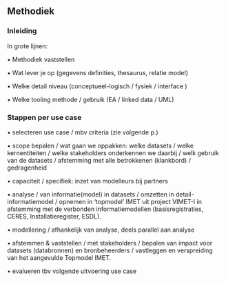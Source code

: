 Methodiek
---------

### Inleiding

In grote lijnen:

• Methodiek vaststellen

• Wat lever je op (gegevens definities, thesaurus, relatie model)

• Welke detail niveau (conceptueel-logisch / fysiek / interface )

• Welke tooling methode / gebruik (EA / linked data / UML)

### Stappen per use case

• selecteren use case / mbv criteria (zie volgende p.)

• scope bepalen / wat gaan we oppakken: welke datasets / welke kernentiteiten /
welke stakeholders onderkennen we daarbij / welk gebruik van de datasets /
afstemming met alle betrokkenen (klankbord) / gedragenheid

• capaciteit / specifiek: inzet van modelleurs bij partners

• analyse / van informatie(model) in datasets / omzetten in
detail-informatiemodel / opnemen in ‘topmodel’ IMET uit project VIMET-I in
afstemming met de verbonden informatiemodellen (basisregistraties, CERES,
Installatieregister, ESDL).

• modellering / afhankelijk van analyse, deels parallel aan analyse

• afstemmen & vaststellen / met stakeholders / bepalen van impact voor datasets
(databronnen) en bronbeheerders / vastleggen en verspreiding van het aangevulde
Topmodel IMET.

• evalueren tbv volgende uitvoering use case
